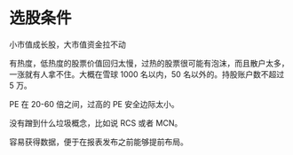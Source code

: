 # 选股条件

小市值成长股，大市值资金拉不动

有热度，低热度的股票价值回归太慢，过热的股票很可能有泡沫，而且散户太多，一涨就有人拿不住。大概在雪球 1000 名以内，50 名以外的。持股账户数不超过 5 万。

PE 在 20-60 倍之间，过高的 PE 安全边际太小。

没有蹭到什么垃圾概念，比如说 RCS 或者 MCN。

容易获得数据，便于在报表发布之前能够提前布局。


